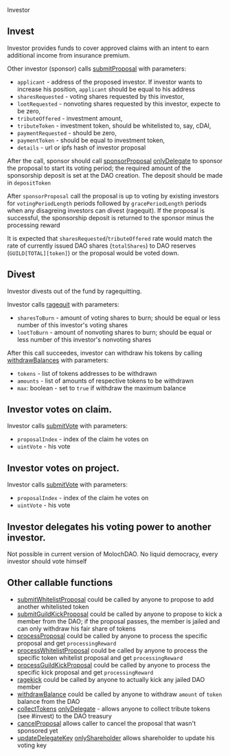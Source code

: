 Investor

## Invest

Investor provides funds to cover approved claims with an intent to
earn additional income from insurance premium.

Other investor (sponsor) calls
[submitProposal](https://github.com/MolochVentures/moloch/blob/7db370566a5d8c3bad3624700a4ca710c8cf35b4/contracts/Moloch.sol#L176)
with parameters:

- `applicant` - address of the proposed investor.  If investor wants to increase his position, `applicant` should be equal to his address
- `sharesRequested` - voting shares requested by this investor,
- `lootRequested` - nonvoting shares requested by this investor, expecte to be zero,
- `tributeOffered` - investment amount,
- `tributeToken` - investment token, should be whitelisted to, say, cDAI,
- `paymentRequested` - should be zero,
- `paymentToken` - should be equal to investment token,
- `details` - url or ipfs hash of investor proposal

After the call, sponsor should call
[sponsorProposal](https://github.com/MolochVentures/moloch/blob/7db370566a5d8c3bad3624700a4ca710c8cf35b4/contracts/Moloch.sol#L268)
[onlyDelegate](https://github.com/MolochVentures/moloch/tree/master/v1_contracts#onlymemberdelegate)
to sponsor the proposal to start its voting period; the required
amount of the sponsorship deposit is set at the DAO creation.  The
deposit should be made in `depositToken`

After `sponsorProposal` call the proposal is up to voting by existing
investors for `votingPeriodLength` periods followed by
`gracePeriodLength` periods when any disagreing investors can divest
(ragequit).  If the proposal is successful, the sponsorship deposit is
returned to the sponsor minus the processing reward

It is expected that `sharesRequested`/`tributeOffered` rate would
match the rate of currently issued DAO shares (`totalShares`) to DAO
reserves (`GUILD[TOTAL][token]`) or the proposal would be voted down.

## Divest

Investor divests out of the fund by ragequitting.

Investor calls [ragequit](https://github.com/MolochVentures/moloch/blob/7db370566a5d8c3bad3624700a4ca710c8cf35b4/contracts/Moloch.sol#L528) with parameters:

- `sharesToBurn` - amount of voting shares to burn; should be equal or
  less number of this investor's voting shares
- `lootToBurn` - amount of nonvoting shares to burn; should be equal
or less number of this investor's nonvoting shares

After this call succeedes, investor can withdraw his tokens by calling
[withdrawBalances](https://github.com/MolochVentures/moloch/blob/7db370566a5d8c3bad3624700a4ca710c8cf35b4/contracts/Moloch.sol#L577)
with parameters:

- `tokens` - list of tokens addresses to be withdrawn
- `amounts` - list of amounts of respective tokens to be withdrawn
- `max`: boolean - set to `true` if withdraw the maximum balance

## Investor votes on claim.

Investor calls [submitVote](https://github.com/MolochVentures/moloch/blob/7db370566a5d8c3bad3624700a4ca710c8cf35b4/contracts/Moloch.sol#L317) with parameters:

- `proposalIndex` - index of the claim he votes on
- `uintVote` - his vote

## Investor votes on project.

Investor calls [submitVote](https://github.com/MolochVentures/moloch/blob/7db370566a5d8c3bad3624700a4ca710c8cf35b4/contracts/Moloch.sol#L317) with parameters:

- `proposalIndex` - index of the claim he votes on
- `uintVote` - his vote

## Investor delegates his voting power to another investor.

Not possible in current version of MolochDAO.  No liquid democracy,
every investor should vote himself

## Other callable functions

- [submitWhitelistProposal](https://github.com/MolochVentures/moloch/blob/7db370566a5d8c3bad3624700a4ca710c8cf35b4/contracts/Moloch.sol#L207)
  could be called by anyone to propose to add another whitelisted
  token
-
  [submitGuildKickProposal](https://github.com/MolochVentures/moloch/blob/7db370566a5d8c3bad3624700a4ca710c8cf35b4/contracts/Moloch.sol#L219)
  could be called by anyone to propose to kick a member from the DAO;
  if the proposal passes, the member is jailed and can only withdraw
  his fair share of tokens
-
  [processProposal](https://github.com/MolochVentures/moloch/blob/7db370566a5d8c3bad3624700a4ca710c8cf35b4/contracts/Moloch.sol#L355)
  could be called by anyone to process the specific proposal and get
  `processingReward`
-
  [processWhitelistProposal](https://github.com/MolochVentures/moloch/blob/7db370566a5d8c3bad3624700a4ca710c8cf35b4/contracts/Moloch.sol#L433)
  could be called by anyone to process the specific token whitelist
  proposal and get `processingReward`
-
  [processGuildKickProposal](https://github.com/MolochVentures/moloch/blob/7db370566a5d8c3bad3624700a4ca710c8cf35b4/contracts/Moloch.sol#L463)
  could be called by anyone to process the specific kick proposal and
  get `processingReward`
-
  [ragekick](https://github.com/MolochVentures/moloch/blob/7db370566a5d8c3bad3624700a4ca710c8cf35b4/contracts/Moloch.sol#L563)
  could be called by anyone to actually kick any jailed DAO member
-
  [withdrawBalance](https://github.com/MolochVentures/moloch/blob/7db370566a5d8c3bad3624700a4ca710c8cf35b4/contracts/Moloch.sol#L573)
  could be called by anyone to withdraw `amount` of `token` balance
  from the DAO
-
  [collectTokens](https://github.com/MolochVentures/moloch/blob/7db370566a5d8c3bad3624700a4ca710c8cf35b4/contracts/Moloch.sol#L597)
  [onlyDelegate](https://github.com/MolochVentures/moloch/tree/master/v1_contracts#onlymemberdelegate) - allows anyone to collect tribute tokens (see #invest) to the DAO treasury
-
  [cancelProposal](https://github.com/MolochVentures/moloch/blob/7db370566a5d8c3bad3624700a4ca710c8cf35b4/contracts/Moloch.sol#L609)
  allows caller to cancel the proposal that wasn't sponsored yet
-
  [updateDelegateKey](https://github.com/MolochVentures/moloch/blob/7db370566a5d8c3bad3624700a4ca710c8cf35b4/contracts/Moloch.sol#L621)
  [onlyShareholder](https://github.com/MolochVentures/moloch/blob/7db370566a5d8c3bad3624700a4ca710c8cf35b4/contracts/Moloch.sol#L115)
  allows shareholder to update his voting key

